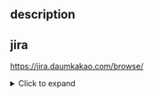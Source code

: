 ## description

## jira
https://jira.daumkakao.com/browse/

<details>
  <summary>Click to expand</summary>
<pre>
// bad
if (ok) return true;

// good
if (ok) {
    return true;
}
</pre>
</details>


